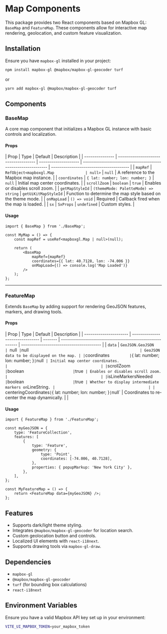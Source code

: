 # Map Components

This package provides two React components based on Mapbox GL: `BaseMap` and `FeatureMap`. These components allow for interactive map rendering, geolocation, and custom feature visualization.

## Installation

Ensure you have `mapbox-gl` installed in your project:

```sh
npm install mapbox-gl @mapbox/mapbox-gl-geocoder turf
```

or

```sh
yarn add mapbox-gl @mapbox/mapbox-gl-geocoder turf
```

## Components

### BaseMap

A core map component that initializes a Mapbox GL instance with basic controls and localization.

#### Props

| Prop            | Type                                 | Default              | Description                                                  |
| --------------- | ------------------------------------ | -------------------- | ------------------------------------------------------------ | --------------------------------------- |
| `mapRef`        | `RefObject<mapboxgl.Map              | null>`               | `null`                                                       | A reference to the Mapbox map instance. |
| `coordinates`   | `{ lat: number; lon: number; }`      | `null`               | Initial map center coordinates.                              |
| `scrollZoom`    | `boolean`                            | `true`               | Enables or disables scroll zoom.                             |
| `getMapStyleId` | `(themeMode: PaletteMode) => string` | `getUiKitMapStyleId` | Function to determine the map style based on the theme mode. |
| `onMapLoad`     | `() => void`                         | Required             | Callback fired when the map is loaded.                       |
| `sx`            | `SxProps`                            | `undefined`          | Custom styles.                                               |

#### Usage

```tsx
import { BaseMap } from './BaseMap';

const MyMap = () => {
    const mapRef = useRef<mapboxgl.Map | null>(null);

    return (
        <BaseMap
            mapRef={mapRef}
            coordinates={{ lat: 40.7128, lon: -74.006 }}
            onMapLoad={() => console.log('Map Loaded')}
        />
    );
};
```

---

### FeatureMap

Extends `BaseMap` by adding support for rendering GeoJSON features, markers, and drawing tools.

#### Props

| Prop                   | Type                            | Default | Description                                              |
| ---------------------- | ------------------------------- | ------- | -------------------------------------------------------- | ---------------------------------------- |
| `data`                 | `GeoJSON.GeoJSON                | `null`  | `null`                                                   | GeoJSON data to be displayed on the map. |
| `coordinates`          | `{ lat: number; lon: number; }` | `null`  | Initial map center coordinates.                          |                                          |
| `scrollZoom`           | `boolean`                       | `true`  | Enables or disables scroll zoom.                         |                                          |
| `isLineMarkersNeeded`  | `boolean`                       | `true`  | Whether to display intermediate markers on `LineString`. |                                          |
| `centeringCoordinates` | `{ lat: number; lon: number; }` | `null`  | Coordinates to re-center the map dynamically.            |                                          |

#### Usage

```tsx
import { FeatureMap } from './FeatureMap';

const myGeoJSON = {
    type: 'FeatureCollection',
    features: [
        {
            type: 'Feature',
            geometry: {
                type: 'Point',
                coordinates: [-74.006, 40.7128],
            },
            properties: { popupMarkup: 'New York City' },
        },
    ],
};

const MyFeatureMap = () => {
    return <FeatureMap data={myGeoJSON} />;
};
```

## Features

- Supports dark/light theme styling.
- Integrates `@mapbox/mapbox-gl-geocoder` for location search.
- Custom geolocation button and controls.
- Localized UI elements with `react-i18next`.
- Supports drawing tools via `mapbox-gl-draw`.

## Dependencies

- `mapbox-gl`
- `@mapbox/mapbox-gl-geocoder`
- `turf` (for bounding box calculations)
- `react-i18next`

## Environment Variables

Ensure you have a valid Mapbox API key set up in your environment:

```sh
VITE_UI_MAPBOX_TOKEN=your_mapbox_token
```
